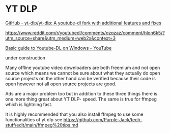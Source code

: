 # YT DLP

 [GitHub - yt-dlp/yt-dlp: A youtube-dl fork with additional features and fixes](https://github.com/yt-dlp/yt-dlp#readme)

https://www.reddit.com/r/youtubedl/comments/qzqzaz/comment/hlon6k5/?utm_source=share&utm_medium=web2x&context=3 

[Basic guide to Youtube-DL on Windows - YouTube](https://youtu.be/yOhGkZ4U4lI)

under construction 

Many offline youtube video downloaders are both freemium and not open source which means we cannot be sure about what they actually do open source projects on the other hand can be verified because their code is open however not all open source projects are good.

Ads are a major problem too but in addition to these three things there is one more thing great about YT DLP- speed. The same is true for ffmpeg which is lightning fast. 

It is highly recommended that you also install ffmpeg to use some functionalities of yt dlp 
see https://github.com/Purple-Jack/tech-stuff/edit/main/ffmpeg%20tips.md 
